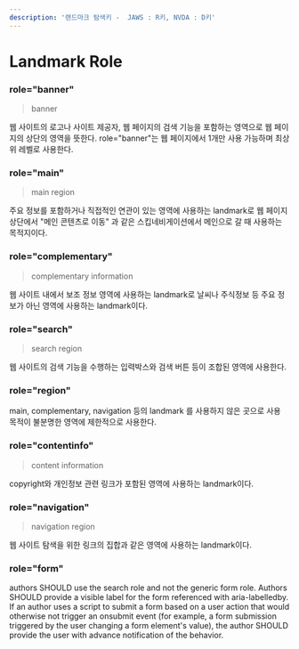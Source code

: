 ```yaml
---
description: '랜드마크 탐색키 -  JAWS : R키, NVDA : D키'
---
```


# Landmark Role

### role="banner"

> banner

웹 사이트의 로고나 사이트 제공자, 웹 페이지의 검색 기능을 포함하는 영역으로 웹 페이지의 상단의 영역을 뜻한다. role="banner"는 웹 페이지에서 1개만 사용 가능하며 최상위 레벨로 사용한다.

### role="main"

> main region

주요 정보를 포함하거나 직접적인 연관이 있는 영역에 사용하는 landmark로 웹 페이지 상단에서 "메인 콘텐츠로 이동" 과 같은 스킵네비게이션에서 메인으로 갈 때 사용하는 목적지이다.

### role="complementary"

> complementary information

웹 사이트 내에서 보조 정보 영역에 사용하는 landmark로 날씨나 주식정보 등 주요 정보가 아닌 영역에 사용하는 landmark이다.

### role="search"

> search region

웹 사이트의 검색 기능을 수행하는 입력박스와 검색 버튼 등이 조합된 영역에 사용한다.

### role="region"

main, complementary, navigation 등의 landmark 를 사용하지 않은 곳으로 사용 목적이 불분명한 영역에 제한적으로 사용한다. 

### role="contentinfo"

> content information

copyright와 개인정보 관련 링크가 포함된 영역에 사용하는 landmark이다.

### role="navigation"

> navigation region

웹 사이트 탐색을 위한 링크의 집합과 같은 영역에 사용하는 landmark이다.

### role="form"

authors SHOULD use the search role and not the generic form role. Authors SHOULD provide a visible label for the form referenced with aria-labelledby. If an author uses a script to submit a form based on a user action that would otherwise not trigger an onsubmit event \(for example, a form submission triggered by the user changing a form element's value\), the author SHOULD provide the user with advance notification of the behavior.

